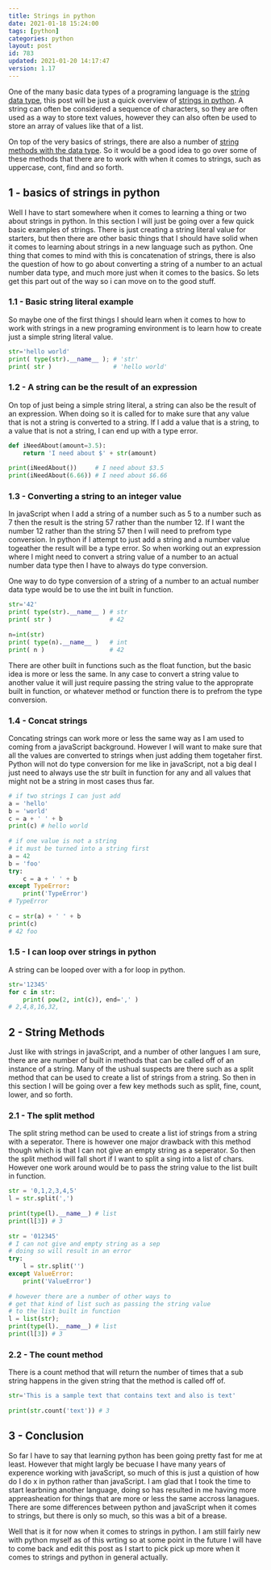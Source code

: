 ```yaml
---
title: Strings in python
date: 2021-01-18 15:24:00
tags: [python]
categories: python
layout: post
id: 783
updated: 2021-01-20 14:17:47
version: 1.17
---
```


One of the many basic data types of a programing language is the [string data type](https://en.wikipedia.org/wiki/String_%28computer_science%29), this post will be just a quick overview of [strings in python](https://docs.python.org/3.7/library/string.html). A string can often be considered a sequence of characters, so they are often used as a way to store text values, however they can also often be used to store an array of values like that of a list.

On top of the very basics of strings, there are also a number of [string methods with the data type](https://docs.python.org/3/library/stdtypes.html#text-sequence-type-str). So it would be a good idea to go over some of these methods that there are to work with when it comes to strings, such as uppercase, cont, find and so forth.

<!-- more -->

## 1 - basics of strings in python

Well I have to start somewhere when it comes to learning a thing or two about strings in python. In this section I will just be going over a few quick basic examples of strings. There is just creating a string literal value for starters, but then there are other basic things that I should have solid when it comes to learning about strings in a new language such as python. One thing that comes to mind with this is concatenation of strings, there is also the question of how to go about converting a string of a number to an actual number data type, and much more just when it comes to the basics. So lets get this part out of the way so i can move on to the good stuff.

### 1.1 - Basic string literal example

So maybe one of the first things I should learn when it comes to how to work with strings in a new programing environment is to learn how to create just a simple string literal value.

```python
str='hello world'
print( type(str).__name__ ); # 'str'
print( str )                 # 'hello world'
```

### 1.2 - A string can be the result of an expression

On top of just being a simple string literal, a string can also be the result of an expression. When doing so it is called for to make sure that any value that is not a string is converted to a string. If I add a value that is a string, to a value that is not a string, I can end up with a type error.

```python
def iNeedAbout(amount=3.5):
    return 'I need about $' + str(amount)
 
print(iNeedAbout())     # I need about $3.5
print(iNeedAbout(6.66)) # I need about $6.66
```

### 1.3 - Converting a string to an integer value

In javaScript when I add a string of a number such as 5 to a number such as 7 then the result is the string 57 rather than the number 12. If I want the number 12 rather than the string 57 then I will need to prefrom type conversion. In python if I attempt to just add a string and a number value togeather the result will be a type error. So when working out an expression where I might need to convert a string value of a number to an actual number data type then I have to always do type conversion.

One way to do type conversion of a string of a number to an actual number data type would be to use the int built in function.

```python
str='42'
print( type(str).__name__ ) # str
print( str )                # 42
 
n=int(str)
print( type(n).__name__ )   # int
print( n )                  # 42
```

There are other built in functions such as the float function, but the basic idea is more or less the same. In any case to convert a string value to another value it will just require passing the string value to the approprate built in function, or whatever method or function there is to prefrom the type conversion.

### 1.4 - Concat strings

Concating strings can work more or less the same way as I am used to coming from a javaScript background. However I will want to make sure that all the values are converted to strings when just adding them togetaher first. Python will not do type conversion for me like in javaScript, not a big deal I just need to always use the str built in function for any and all values that might not be a string in most cases thus far.

```python
# if two strings I can just add
a = 'hello'
b = 'world'
c = a + ' ' + b
print(c) # hello world
 
# if one value is not a string
# it must be turned into a string first
a = 42
b = 'foo'
try:
    c = a + ' ' + b
except TypeError:
    print('TypeError')
# TypeError
 
c = str(a) + ' ' + b
print(c)
# 42 foo
```

### 1.5 - I can loop over strings in python

A string can be looped over with a for loop in python.

```python
str='12345'
for c in str:
    print( pow(2, int(c)), end=',' )
# 2,4,8,16,32,

```

## 2 - String Methods

Just like with strings in javaScript, and a number of other langues I am sure, there are are number of built in methods that can be called off of an instance of a string. Many of the ushual suspects are there such as a split method that can be used to create a list of strings from a string. So then in this section I will be going over a few key methods such as split, fine, count, lower, and so forth.

### 2.1 - The split method

The split string method can be used to create a list iof strings from a string with a seperator. There is however one major drawback with this method though which is that I can not give an empty string as a seperator. So then the split method will fall short if I want to split a sing into a list of chars. However one work around would be to pass the string value to the list built in function.

```python
str = '0,1,2,3,4,5'
l = str.split(',')
 
print(type(l).__name__) # list
print(l[3]) # 3
 
str = '012345'
# I can not give and empty string as a sep
# doing so will result in an error
try:
    l = str.split('')
except ValueError:
    print('ValueError')
 
# however there are a number of other ways to
# get that kind of list such as passing the string value
# to the list built in function
l = list(str);
print(type(l).__name__) # list
print(l[3]) # 3
```

### 2.2 - The count method

There is a count method that will return the number of times that a sub string happens in the given string that the method is called off of.

```python
str='This is a sample text that contains text and also is text'
 
print(str.count('text')) # 3
```

## 3 - Conclusion


So far I have to say that learning python has been going pretty fast for me at least. However that might largly be becuase I have many years of experence working with javaScript, so much of this is just a quistion of how do I do x in python rather than javaScript. I am glad that I took the time to start learbning another language, doing so has resulted in me having more appreasheation for things that are more or less the same accross lanagues. There are some differences between python and javaScript when it comes to strings, but there is only so much, so this was a bit of a brease.

Well that is it for now when it comes to strings in python. I am still fairly new with python myself as of this wrting so at some point in the future I will have to come back and edit this post as I start to pick pick up more when it comes to strings and python in general actually.
